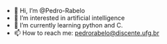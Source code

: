 - 👋 Hi, I’m @Pedro-Rabelo
- 👀 I’m interested in artificial intelligence 
- 🌱 I’m currently learning python and C.
- 📫 How to reach me: pedrorabelo@discente.ufg.br
